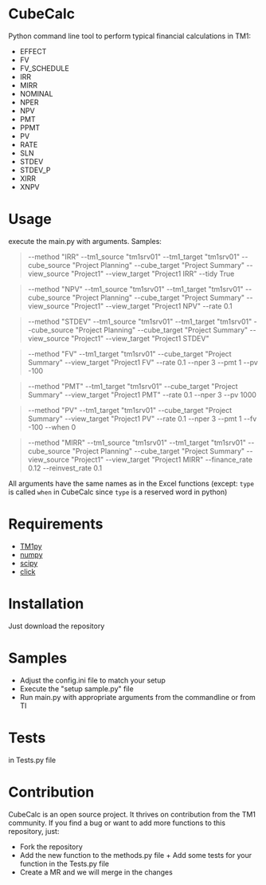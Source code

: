 # CubeCalc

Python command line tool to perform typical financial calculations in TM1:

-  EFFECT
-  FV
-  FV_SCHEDULE
-  IRR
-  MIRR
-  NOMINAL
-  NPER
-  NPV
-  PMT
-  PPMT
-  PV
-  RATE
-  SLN
-  STDEV
-  STDEV_P
-  XIRR
-  XNPV

# Usage
execute the main.py with arguments. Samples:

> --method "IRR" --tm1_source "tm1srv01" --tm1_target "tm1srv01" --cube_source "Project Planning" --cube_target "Project Summary" --view_source "Project1" --view_target "Project1 IRR" --tidy True

> --method "NPV" --tm1_source "tm1srv01" --tm1_target "tm1srv01" --cube_source "Project Planning" --cube_target "Project Summary" --view_source "Project1" --view_target "Project1 NPV" --rate 0.1

> --method "STDEV" --tm1_source "tm1srv01" --tm1_target "tm1srv01" --cube_source "Project Planning" --cube_target "Project Summary" --view_source "Project1" --view_target "Project1 STDEV"

> --method "FV" --tm1_target "tm1srv01" --cube_target "Project Summary" --view_target "Project1 FV" --rate 0.1 --nper 3 --pmt 1 --pv -100

> --method "PMT" --tm1_target "tm1srv01" --cube_target "Project Summary" --view_target "Project1 PMT" --rate 0.1 --nper 3 --pv 1000

> --method "PV" --tm1_target "tm1srv01" --cube_target "Project Summary" --view_target "Project1 PV" --rate 0.1 --nper 3 --pmt 1 --fv -100 --when 0

> --method "MIRR" --tm1_source "tm1srv01" --tm1_target "tm1srv01" --cube_source "Project Planning" --cube_target "Project Summary" --view_source "Project1" --view_target "Project1 MIRR" --finance_rate 0.12 --reinvest_rate 0.1

All arguments have the same names as in the Excel functions (except: `type` is called `when` in CubeCalc since `type` is a reserved word in python) 

# Requirements
- [TM1py](https://github.com/cubewise-code/TM1py)
- [numpy](https://github.com/numpy/numpy)
- [scipy](https://github.com/scipy/scipy)
- [click](https://github.com/pallets/click/)

# Installation

Just download the repository

# Samples
- Adjust the config.ini file to match your setup
- Execute the "setup sample.py" file 
- Run main.py with appropriate arguments from the commandline or from TI


# Tests
in Tests.py file


# Contribution
CubeCalc is an open source project. It thrives on contribution from the TM1 community. If you find a bug or want to add more functions to this repository, just:
- Fork the repository
- Add the new function to the methods.py file + Add some tests for your function in the Tests.py file
- Create a MR
and we will merge in the changes







